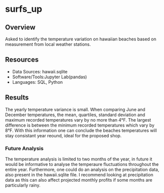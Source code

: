 # surfs_up
## Overview
Asked to identify the temperature variation on hawaiian beaches based on measurement from local weather stations.

## Resources
- Data Sources: hawaii.sqlite
- Software/Tools:Jupyter Lab(pandas)
- Languages: SQL, Python

## Results
The yearly temperature variance is small. When comparing June and December temperatures, the mean, quartiles, standard deviation and maximum recorded temperatures vary by no more than 4°F. The largest difference is between the minimum recorded temperatures which vary by 8°F. With this information one can conclude the beaches temperatures will stay consistant year reound, ideal for the proposed shop.
### Future Analysis ###
The temperature analysis is limited to two months of the year, in future it would be informative to analyse the temperaure fluctuations throughout the entire year. Furthermore, one could do an analysis on the precipitation data, also present in the hawaii.sqlite file. I recommend looking at precipitation data as this can also affect projected monthly profits if some months are particularly rainy.
